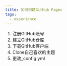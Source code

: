 ```yaml
---
title: 如何创建GitHub Pages
tags:
  - experience
---
```

1. 注册GitHub账号
2. 建立GitHub仓库
3. 下载GitHub客户端
4. Clone自己喜欢的主题
5. 更改_config.yml